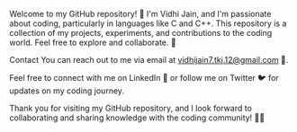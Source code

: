  Welcome to my GitHub repository! 👋 I'm Vidhi Jain, and I'm passionate about coding, particularly in languages like C and C++. This repository is a collection of my projects, experiments, and contributions to the coding world. Feel free to explore and collaborate. 🚀

 Contact
You can reach out to me via email at vidhijain7.tkj.12@gmail.com 📩.

Feel free to connect with me on LinkedIn 🔗 or follow me on Twitter 🐦 for updates on my coding journey.

Thank you for visiting my GitHub repository, and I look forward to collaborating and sharing knowledge with the coding community! 🙌✨





<!---
vidhijain95/vidhijain95 is a ✨ special ✨ repository because its `README.md` (this file) appears on your GitHub profile.
You can click the Preview link to take a look at your changes.
--->
